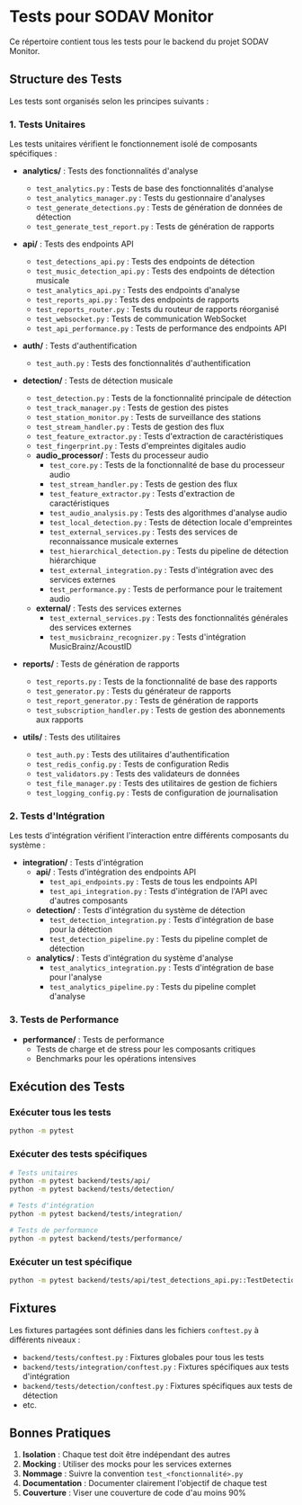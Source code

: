 # Tests pour SODAV Monitor

Ce répertoire contient tous les tests pour le backend du projet SODAV Monitor.

## Structure des Tests

Les tests sont organisés selon les principes suivants :

### 1. Tests Unitaires

Les tests unitaires vérifient le fonctionnement isolé de composants spécifiques :

- **analytics/** : Tests des fonctionnalités d'analyse
  - `test_analytics.py` : Tests de base des fonctionnalités d'analyse
  - `test_analytics_manager.py` : Tests du gestionnaire d'analyses
  - `test_generate_detections.py` : Tests de génération de données de détection
  - `test_generate_test_report.py` : Tests de génération de rapports

- **api/** : Tests des endpoints API
  - `test_detections_api.py` : Tests des endpoints de détection
  - `test_music_detection_api.py` : Tests des endpoints de détection musicale
  - `test_analytics_api.py` : Tests des endpoints d'analyse
  - `test_reports_api.py` : Tests des endpoints de rapports
  - `test_reports_router.py` : Tests du routeur de rapports réorganisé
  - `test_websocket.py` : Tests de communication WebSocket
  - `test_api_performance.py` : Tests de performance des endpoints API

- **auth/** : Tests d'authentification
  - `test_auth.py` : Tests des fonctionnalités d'authentification

- **detection/** : Tests de détection musicale
  - `test_detection.py` : Tests de la fonctionnalité principale de détection
  - `test_track_manager.py` : Tests de gestion des pistes
  - `test_station_monitor.py` : Tests de surveillance des stations
  - `test_stream_handler.py` : Tests de gestion des flux
  - `test_feature_extractor.py` : Tests d'extraction de caractéristiques
  - `test_fingerprint.py` : Tests d'empreintes digitales audio
  - **audio_processor/** : Tests du processeur audio
    - `test_core.py` : Tests de la fonctionnalité de base du processeur audio
    - `test_stream_handler.py` : Tests de gestion des flux
    - `test_feature_extractor.py` : Tests d'extraction de caractéristiques
    - `test_audio_analysis.py` : Tests des algorithmes d'analyse audio
    - `test_local_detection.py` : Tests de détection locale d'empreintes
    - `test_external_services.py` : Tests des services de reconnaissance musicale externes
    - `test_hierarchical_detection.py` : Tests du pipeline de détection hiérarchique
    - `test_external_integration.py` : Tests d'intégration avec des services externes
    - `test_performance.py` : Tests de performance pour le traitement audio
  - **external/** : Tests des services externes
    - `test_external_services.py` : Tests des fonctionnalités générales des services externes
    - `test_musicbrainz_recognizer.py` : Tests d'intégration MusicBrainz/AcoustID

- **reports/** : Tests de génération de rapports
  - `test_reports.py` : Tests de la fonctionnalité de base des rapports
  - `test_generator.py` : Tests du générateur de rapports
  - `test_report_generator.py` : Tests de génération de rapports
  - `test_subscription_handler.py` : Tests de gestion des abonnements aux rapports

- **utils/** : Tests des utilitaires
  - `test_auth.py` : Tests des utilitaires d'authentification
  - `test_redis_config.py` : Tests de configuration Redis
  - `test_validators.py` : Tests des validateurs de données
  - `test_file_manager.py` : Tests des utilitaires de gestion de fichiers
  - `test_logging_config.py` : Tests de configuration de journalisation

### 2. Tests d'Intégration

Les tests d'intégration vérifient l'interaction entre différents composants du système :

- **integration/** : Tests d'intégration
  - **api/** : Tests d'intégration des endpoints API
    - `test_api_endpoints.py` : Tests de tous les endpoints API
    - `test_api_integration.py` : Tests d'intégration de l'API avec d'autres composants
  - **detection/** : Tests d'intégration du système de détection
    - `test_detection_integration.py` : Tests d'intégration de base pour la détection
    - `test_detection_pipeline.py` : Tests du pipeline complet de détection
  - **analytics/** : Tests d'intégration du système d'analyse
    - `test_analytics_integration.py` : Tests d'intégration de base pour l'analyse
    - `test_analytics_pipeline.py` : Tests du pipeline complet d'analyse

### 3. Tests de Performance

- **performance/** : Tests de performance
  - Tests de charge et de stress pour les composants critiques
  - Benchmarks pour les opérations intensives

## Exécution des Tests

### Exécuter tous les tests

```bash
python -m pytest
```

### Exécuter des tests spécifiques

```bash
# Tests unitaires
python -m pytest backend/tests/api/
python -m pytest backend/tests/detection/

# Tests d'intégration
python -m pytest backend/tests/integration/

# Tests de performance
python -m pytest backend/tests/performance/
```

### Exécuter un test spécifique

```bash
python -m pytest backend/tests/api/test_detections_api.py::TestDetectionsAPI::test_get_detections
```

## Fixtures

Les fixtures partagées sont définies dans les fichiers `conftest.py` à différents niveaux :

- `backend/tests/conftest.py` : Fixtures globales pour tous les tests
- `backend/tests/integration/conftest.py` : Fixtures spécifiques aux tests d'intégration
- `backend/tests/detection/conftest.py` : Fixtures spécifiques aux tests de détection
- etc.

## Bonnes Pratiques

1. **Isolation** : Chaque test doit être indépendant des autres
2. **Mocking** : Utiliser des mocks pour les services externes
3. **Nommage** : Suivre la convention `test_<fonctionnalité>.py`
4. **Documentation** : Documenter clairement l'objectif de chaque test
5. **Couverture** : Viser une couverture de code d'au moins 90% 